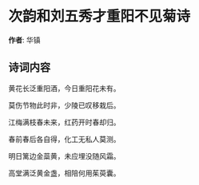 # 次韵和刘五秀才重阳不见菊诗

**作者**: 华镇

## 诗词内容

黄花长泛重阳酒，今日重阳花未有。

莫伤节物此时非，少陵已叹移栽后。

江梅满枝春未来，红药开时春却归。

春前春后各自得，化工无私人莫测。

明日篱边金蘂黄，未应埋没随风霜。

高堂满泛黄金盏，相陪何用茱萸囊。

